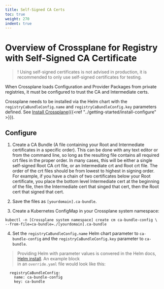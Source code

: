 ```yaml
---  
title: Self-Signed CA Certs 
toc: true  
weight: 270  
indent: true  
---  
```


# Overview of Crossplane for Registry with Self-Signed CA Certificate  

> ! Using self-signed certificates is not advised in production, it is 
recommended to only use self-signed certificates for testing.

When Crossplane loads Configuration and Provider Packages from private 
registries, it must be configured to trust the CA and Intermediate certs. 

Crossplane needs to be installed via the Helm chart with the 
`registryCaBundleConfig.name` and `registryCaBundleConfig.key` parameters 
defined. See [Install Crossplane]({{<ref "../getting-started/install-configure" >}}).

## Configure

1. Create a CA Bundle (A file containing your Root and Intermediate 
certificates in a specific order). This can be done with any text editor or 
from the command line, so long as the resulting file contains all required crt 
files in the proper order. In many cases, this will be either a single 
self-signed Root CA crt file, or an Intermediate crt and Root crt file. The 
order of the crt files should be from lowest to highest in signing order. 
For example, if you have a chain of two certificates below your Root 
certificate, you place the bottom level Intermediate cert at the beginning of 
the file, then the Intermediate cert that singed that cert, then the Root cert 
that signed that cert.

2. Save the files as `[yourdomain].ca-bundle`.

3. Create a Kubernetes ConfigMap in your Crossplane system namespace:

```
kubectl -n [Crossplane system namespace] create cm ca-bundle-config \
--from-file=ca-bundle=./[yourdomain].ca-bundle
```

4. Set the `registryCaBundleConfig.name` Helm chart parameter to 
`ca-bundle-config` and the `registryCaBundleConfig.key` parameter to 
`ca-bundle`.

> Providing Helm with parameter values is convered in the Helm docs, 
[Helm install](https://helm.sh/docs/helm/helm_install/). An example block  
in an `override.yaml` file would look like this:
```
  registryCaBundleConfig:
    name: ca-bundle-config
    key: ca-bundle
```


[Install Crossplane]: ../reference/install.md
